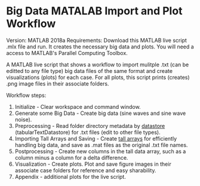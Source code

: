 # Big Data MATALAB Import and Plot Workflow

Version: MATLAB 2018a
Requirements: Download this MATLAB live script .mlx file and run. It creates the necessary big data and plots.  You will need a access to MATLAB's Parallel Computing Toolbox.

A MATLAB live script that shows a workflow to import mulitple .txt (can be editted to any file type) big data files of the same format and create visualizations (plots) for each case. For all plots, this script prints (creates) .png image files in their associate folders.

Workflow steps:

1. Initialize - Clear workspace and command window.
2. Generate some Big Data - Create big data (sine waves and sine wave noise).
3. Preprocessing - Read folder directory metadata by [datastore](https://www.mathworks.com/help/matlab/ref/datastore.html?s_tid=srchtitle) (tabularTextDatastore) for .txt files (edit to other file types).
5. Importing Tall Arrays and Saving - Create [tall arrays](https://www.mathworks.com/help/matlab/ref/tall.html?searchHighlight=tall%20array&s_tid=doc_srchtitle) for efficiently handling big data, and save as .mat files as the original .txt file names.
5. Postprocessing - Create new columns in the tall data array, such as a column minus a column for a delta difference.
6. Visualization - Create plots. Plot and save figure images in their associate case folders for reference and easy sharability.
7. Appendix - additional plots for the live script.

